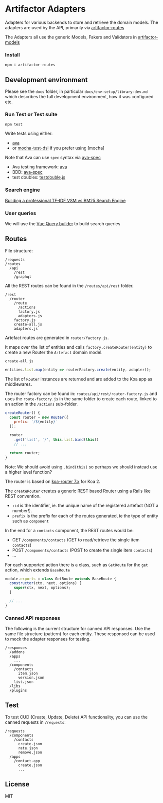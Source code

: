 # Artifactor Adapters

Adapters for various backends to store and retrieve the domain models. The adapters are used by the API, primarily via [artifactor-routes](https://github.com/kristianmandrup/artifactor-routes)

The Adapters all use the generic Models, Fakers and Validators in [artifactor-models](https://github.com/kristianmandrup/artifactor-models)

### Install

`npm i artifactor-routes`


## Development environment

Please see the `docs` folder, in particular `docs/env-setup/library-dev.md` 
which describes the full development environment, how it was configured etc.

### Run Test or Test suite

`npm test`

Write tests using either:
- [ava](https://github.com/ava/ava)
- or [mocha-test-dsl](https://www.npmjs.com/package/mocha-test-dsl) if you prefer using [mocha]

Note that Ava can use `spec` syntax via [ava-spec]()

- Ava testing framework: [ava](https://github.com/ava/ava)
- BDD: [ava-spec](https://www.npmjs.com/package/ava-spec)
- test doubles: [testdouble.js]()

### Search engine

[Building a professional TF-IDF VSM vs BM25 Search Engine](https://vuejsfeed.com/blog/how-to-build-a-search-engine-with-vue-js)

### User queries
We will use the [Vue Query builder](https://github.com/dabernathy89/vue-query-builder/) to build search queries

## Routes

File structure:

```
/requests
/routes
  /api
    /rest
    /graphql
```

All the REST routes can be found in the `/routes/api/rest` folder. 

```
/rest
  /router
    /route
      /actions
      factory.js
      adapters.js
    factory.js
    create-all.js
    adapters.js
```

Artefact routes are generated in `router/factory.js`.

It maps over the list of entities and calls `factory.createRouter(entity)` to 
create a new Router the `Artefact` domain model. 

`create-all.js`

```js
entities.list.map(entity => routerFactory.create(entity, adapter));
```

The list of `Router` instances are returned and are added to the Koa app as middlewares.

The router factory can be found in: `routes/api/rest/router-factory.js` and uses the `route-factory.js` in the same folder to create each route, linked to an action in the `/actions` sub-folder.

```js
createRouter() {
  const router = new Router({
    prefix: `/${entity}`
  });

  router
    .get('list', '/', this.list.bind(this))
    // ...

  return router;
}
```

Note: We should avoid using `.bind(this)` so perhaps we should instead use a higher level function?

The router is based on [koa-router 7.x](https://www.npmjs.com/package/koa-router) for Koa 2.

The `createRouter` creates a generic REST based Router using a Rails like REST convention.

- `:id` is the identifier, ie. the unique name of the registered artefact (NOT a number!).
- `prefix` is the prefix for each of the routes generated, ie the type of entity such as `component`

In the end for a `contacts` component, the REST routes would be:
- GET `/components/contacts` (GET to read/retrieve the single item `contacts`)
- POST `/components/contacts` (POST to create the single item `contacts`)  
- ...

For each supported action there is a class, such as `GetRoute` for the `get` action, which extends `BaseRoute`

```js
module.exports = class GetRoute extends BaseRoute {
  constructor(ctx, next, options) {    
    super(ctx, next, options);
  }

  // ...
}
```

### Canned API responses

The following is the current structure for canned API responses.
Use the same file structure (pattern) for each entity. These responsed can be used to mock the adapter responses for testing.

```
/responses
  /addons
  /apps
    ...
  /components
    /contacts
      item.json
      version.json
    list.json
  /libs
  /plugins
```

## Test

To test CUD (Create, Update, Delete) API functionality, you can use the canned requests in `/requests`:

```
/requests
  /components
    /contacts
      create.json
      rate.json
      remove.json
  /apps
    /contact-app
      create.json
      ...
```

## License

MIT